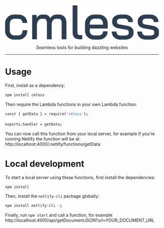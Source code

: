 <p align="center">
  <img alt="cmless" src="logo.png" />
</p>

<p align="center">
  Seamless tools for building dazzling websites
</p>

<hr />

# Usage
First, install as a dependency:
```sh
npm install cmless
```

Then require the Lambda functions in your own Lambda function:

```sh
const { getData } = require('cmless');

exports.handler = getData;
```

You can now call this function from your local server, for example if you're running Netlify the function will be at http://localhost:4000/.netlify/functions/getData

# Local development
To start a local server using these functions, first install the dependencies:

```sh
npm install
```

Then, install the `netlify-cli` package globally:
```sh
npm install netlify-cli -g
```

Finally, run `npm start` and call a function, for example http://localhost:4000/api/getDocumentJSON?url=YOUR_DOCUMENT_URL

